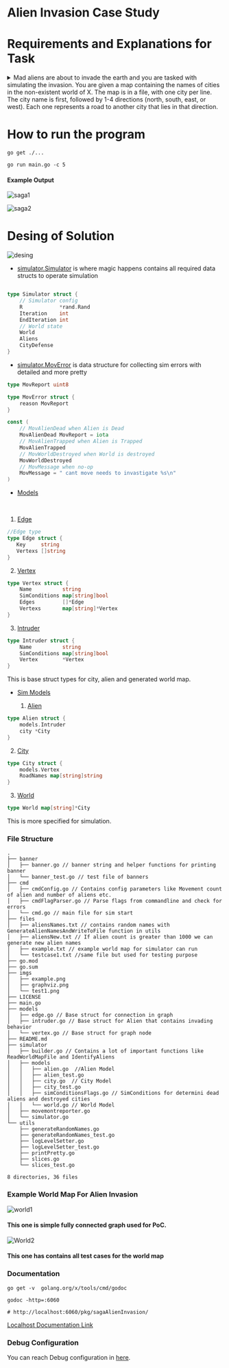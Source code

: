 # Alien Invasion Case Study

# Requirements and Explanations for Task
<details>
  <summary>Mad aliens are about to invade the earth and you are tasked with simulating the
invasion.
You are given a map containing the names of cities in the non-existent world of
X. The map is in a file, with one city per line. The city name is first,
followed by 1-4 directions (north, south, east, or west). Each one represents a
road to another city that lies in that direction.</summary>
  
For example:
Foo north=Bar west=Baz south=Qu-ux
Bar south=Foo west=Bee
The city and each of the pairs are separated by a single space, and the
directions are separated from their respective cities with an equals (=) sign.
You should create N aliens, where N is specified as a command-line argument.
These aliens start out at random places on the map, and wander around randomly,
following links. Each iteration, the aliens can travel in any of the directions
leading out of a city. In our example above, an alien that starts at Foo can go
north to Bar, west to Baz, or south to Qu-ux.
When two aliens end up in the same place, they fight, and in the process kill
each other and destroy the city. When a city is destroyed, it is removed from
the map, and so are any roads that lead into or out of it.
In our example above, if Bar were destroyed the map would now be something
like:
Foo west=Baz south=Qu-ux
Once a city is destroyed, aliens can no longer travel to or through it. This
may lead to aliens getting "trapped".
You should create a program that reads in the world map, creates N aliens, and
unleashes them. The program should run until all the aliens have been
destroyed, or each alien has moved at least 10,000 times. When two aliens
fight, print out a message like:
Bar has been destroyed by alien 10 and alien 34!
(If you want to give them names, you may, but it is not required.) Once the
program has finished, it should print out whatever is left of the world in the
same format as the input file.
Feel free to make assumptions (for example, that the city names will never
contain numeric characters), but please add comments or assertions describing
the assumptions you are making.
</details>

# How to run the program

```
go get ./...

go run main.go -c 5 

```
#### Example Output

![saga1](imgs/saga1.png)

![saga2](imgs/saga2.png)

# Desing of Solution
![desing](imgs/graphviz.png)

* [simulator.Simulator](simulator/simulator.go) is where magic happens contains all required data structs to operate simulation
```go

type Simulator struct {
	// Simulator config
	R            *rand.Rand
	Iteration    int
	EndIteration int
	// World state
	World
	Aliens
	CityDefense
}
  ```
* [simulator.MovError](simulator/movemontreporter.go) is data structure for collecting sim errors with detailed and more pretty
```go
type MovReport uint8

type MovError struct {
	reason MovReport
}

const (
	// MovAlienDead when Alien is Dead
	MovAlienDead MovReport = iota
	// MovAlienTrapped when Alien is Trapped
	MovAlienTrapped
	// MovWorldDestroyed when World is destroyed
	MovWorldDestroyed
	// MovMessage when no-op
	MovMessage = " cant move needs to invastigate %s\n"
)

```
* [Models](models/)
 <br>

  1. [Edge](models/edge.go)
 ```go
//Edge type
type Edge struct {
	Key     string
	Vertexs []string
}
```
  2. [Vertex](models/vertex.go)
```go
type Vertex struct {
	Name          string
	SimConditions map[string]bool
	Edges         []*Edge
	Vertexs       map[string]*Vertex
}

```
  3. [Intruder](models/intruder.go)
```go
type Intruder struct {
	Name          string
	SimConditions map[string]bool
	Vertex        *Vertex
}

```
This is base struct types for city, alien and generated world map.

* [Sim Models](simulator/)
  <br>

  1. [Alien](simulator/models/alien.go)
```go
type Alien struct {
	models.Intruder
	city *City
}
```
  2. [City](simulator/models/city.go)
```go
type City struct {
	models.Vertex
	RoadNames map[string]string
}
```
  3. [World](simulator/models/world.go)
```go
type World map[string]*City
```

This is more specified for simulation.
### File Structure
```
.
├── banner
│   ├── banner.go // banner string and helper functions for printing banner
│   └── banner_test.go // test file of banners
├── cmd
│   ├── cmdConfig.go // Contains config parameters like Movement count of alien and number of aliens etc.
│   ├── cmdFlagParser.go // Parse flags from commandline and check for errors
│   └── cmd.go // main file for sim start
├── files
│   ├── aliensNames.txt // contains random names with GenerateAlienNamesAndWriteToFile function in utils
│   ├── aliensNew.txt // If alien count is greater than 1000 we can generate new alien names
│   ├── example.txt // example world map for simulator can run
│   └── testcase1.txt //same file but used for testing purpose
├── go.mod
├── go.sum
├── imgs
│   ├── example.png
│   ├── graphviz.png
│   └── test1.png
├── LICENSE
├── main.go
├── models
│   ├── edge.go // Base struct for connection in graph 
│   ├── intruder.go // Base struct for Alien that contains invading behavior
│   └── vertex.go // Base struct for graph node
├── README.md
├── simulator
│   ├── builder.go // Contains a lot of important functions like ReadWorldMapFile and IdentifyAliens
│   ├── models
│   │   ├── alien.go  //Alien Model
│   │   ├── alien_test.go
│   │   ├── city.go  // City Model
│   │   ├── city_test.go
│   │   ├── simConditionsFlags.go // SimConditions for determini dead aliens and destroyed cities
│   │   └── world.go // World Model
│   ├── movemontreporter.go
│   └── simulator.go
└── utils
    ├── generateRandomNames.go
    ├── generateRandomNames_test.go
    ├── logLevelSetter.go
    ├── logLevelSetter_test.go
    ├── printPretty.go
    ├── slices.go
    └── slices_test.go

8 directories, 36 files
```
### Example World Map For Alien Invasion

![world1](imgs/test1.png)

#### This one is simple fully connected graph used for PoC.

![World2](imgs/example.png)

#### This one has contains all test cases for the world map

### Documentation

```
go get -v  golang.org/x/tools/cmd/godoc

godoc -http=:6060

# http://localhost:6060/pkg/sagaAlienInvasion/
```
[Localhost Documentation Link](http://localhost:6060/pkg/sagaAlienInvasion/)

### Debug Configuration

You can reach Debug configuration in [here](.vscode/launch.json). 